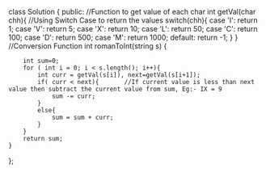 class Solution {
public:
//Function to get value of each char
    int getVal(char chh){
           //Using Switch Case to return the values
           switch(chh){
                case 'I': return 1;
                case 'V': return 5;
                case 'X': return 10;
                case 'L': return 50;
                case 'C': return 100;
                case 'D': return 500;
                case 'M': return 1000;
                default: return -1;
           }
       }
    //Conversion Function
    int romanToInt(string s) {

        int sum=0;
        for ( int i = 0; i < s.length(); i++){
            int curr = getVal(s[i]), next=getVal(s[i+1]);
            if( curr < next){       //If current value is less than next value then subtract the current value from sum, Eg:- IX = 9
                sum -= curr;
            }
            else{
                sum = sum + curr;
            }
        }
        return sum;
    }
};
